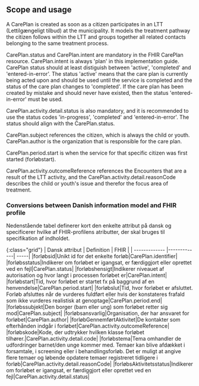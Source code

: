 ## Scope and usage
A CarePlan is created as soon as a citizen participates in an LTT (Lettilgængeligt tilbud) at the municipality. It models the treatment pathway the citizen follows within the LTT and groups together all related contacts belonging to the same treatment process.

CarePlan.status and CarePlan.intent are mandatory in the FHIR CarePlan resource. CarePlan.intent is always 'plan' in this implementation guide. CarePlan status should at least distiguish between 'active', 'completed' and 'entered-in-error'. The status 'active' means that the care plan is currently being acted upon and should be used until the service is completed and the status of the care plan changes to 'completed'. If the care plan has been created by mistake and should never have existed, then the status 'entered-in-error' must be used.

CarePlan.activity.detail.status is also mandatory, and it is recommended to use the status codes 'in-progress', 'completed' and 'entered-in-error'. The status should align with the CarePlan.status.

CarePlan.subject references the citizen, which is always the child or youth. CarePlan.author is the organization that is responsible for the care plan.

CarePlan.period.start is when the service for that specific citizen was first started (forløbstart). 

CarePlan.activity.outcomeReference references the Encounters that are a result of the LTT activity, and the CarePlan.activity.detail.reasonCode describes the child or youth's issue and therefor the focus area of treatment.

### Conversions between Danish information model and FHIR profile

Nedenstående tabel definerer kort den enkelte attribut på dansk og specificerer hvilke af FHIR-profilens atributter, der skal bruges til specifikation af indholdet.

{:class="grid"}
|   Dansk attribut      | Definition        | FHIR  |
| ------------- |-------------| -----|
|forløbsid|Unikt id for det enkelte forløb|CarePlan.identifier|
|forløbsstatus|Indikerer om forløbet er igangsat, er færdiggjort eller oprettet ved en fejl|CarePlan.status|
|forløbshensigt|Indikerer niveauet af autorisation og hvor langt i processen forløbet er|CarePlan.intent|
|forløbstart|Tid, hvor forløbet er startet fx på baggrund af en henvendelse|CarePlan.period.start|
|forløbslut|Tid, hvor forløbet er afsluttet. Forløb afsluttes når de vurderes fuldført eller hvis der konstateres frafald som ikke vurderes realistisk at genoptage|CarePlan.period.end|
|forløbssubjekt|Den borger (barn eller ung) som forløbet retter sig mod|CarePlan.subject|
|forløbsansvarlig|Organisation, der har ansvaret for forløbet|CarePlan.author|
|forløbGennemførtAktivitet|De kontakter som efterhånden indgår i forløbet|CarePlan.activity.outcomeReference|
|forløbskode|Kode, der udtrykker hvilken klasse forløbet tilhører.|CarePlan.activity.detail.code|
|forløbstema|Tema omhandler de udfordringer barnet/den unge kommer med. Temaer kan blive afdækket i forsamtale, i screening eller i behandlingsforløb. Det er muligt at angive flere temaer og løbende opdatere temaer registreret tidligere i forløb|CarePlan.activity.detail.reasonCode|
|forløbsAktivitetsstatus|Indikerer om forløbet er igangsat, er færdiggjort eller oprettet ved en fejl|CarePlan.activity.detail.status|